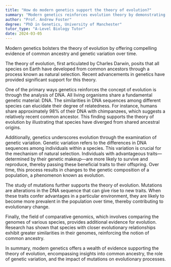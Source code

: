 ```yaml
---
title: "How do modern genetics support the theory of evolution?"
summary: "Modern genetics reinforces evolution theory by demonstrating common ancestry and showcasing genetic variation throughout time."
author: "Prof. Andrew Foster"
degree: "PhD in Genetics, University of Manchester"
tutor_type: "A-Level Biology Tutor"
date: 2024-03-05
---
```


Modern genetics bolsters the theory of evolution by offering compelling evidence of common ancestry and genetic variation over time.

The theory of evolution, first articulated by Charles Darwin, posits that all species on Earth have developed from common ancestors through a process known as natural selection. Recent advancements in genetics have provided significant support for this theory.

One of the primary ways genetics reinforces the concept of evolution is through the analysis of DNA. All living organisms share a fundamental genetic material: DNA. The similarities in DNA sequences among different species can elucidate their degree of relatedness. For instance, humans share approximately $98\%$ of their DNA with chimpanzees, which suggests a relatively recent common ancestor. This finding supports the theory of evolution by illustrating that species have diverged from shared ancestral origins.

Additionally, genetics underscores evolution through the examination of genetic variation. Genetic variation refers to the differences in DNA sequences among individuals within a species. This variation is crucial for the mechanism of natural selection. Individuals with advantageous traits—determined by their genetic makeup—are more likely to survive and reproduce, thereby passing these beneficial traits to their offspring. Over time, this process results in changes to the genetic composition of a population, a phenomenon known as evolution.

The study of mutations further supports the theory of evolution. Mutations are alterations in the DNA sequence that can give rise to new traits. When these traits confer advantages in a particular environment, they are likely to become more prevalent in the population over time, thereby contributing to evolutionary change.

Finally, the field of comparative genomics, which involves comparing the genomes of various species, provides additional evidence for evolution. Research has shown that species with closer evolutionary relationships exhibit greater similarities in their genomes, reinforcing the notion of common ancestry.

In summary, modern genetics offers a wealth of evidence supporting the theory of evolution, encompassing insights into common ancestry, the role of genetic variation, and the impact of mutations on evolutionary processes.
    